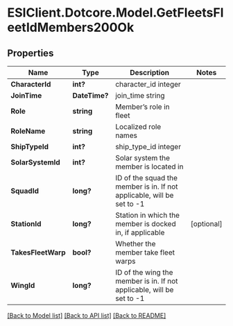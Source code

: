 # ESIClient.Dotcore.Model.GetFleetsFleetIdMembers200Ok
## Properties

Name | Type | Description | Notes
------------ | ------------- | ------------- | -------------
**CharacterId** | **int?** | character_id integer | 
**JoinTime** | **DateTime?** | join_time string | 
**Role** | **string** | Member’s role in fleet | 
**RoleName** | **string** | Localized role names | 
**ShipTypeId** | **int?** | ship_type_id integer | 
**SolarSystemId** | **int?** | Solar system the member is located in | 
**SquadId** | **long?** | ID of the squad the member is in. If not applicable, will be set to -1 | 
**StationId** | **long?** | Station in which the member is docked in, if applicable | [optional] 
**TakesFleetWarp** | **bool?** | Whether the member take fleet warps | 
**WingId** | **long?** | ID of the wing the member is in. If not applicable, will be set to -1 | 

[[Back to Model list]](../README.md#documentation-for-models) [[Back to API list]](../README.md#documentation-for-api-endpoints) [[Back to README]](../README.md)

